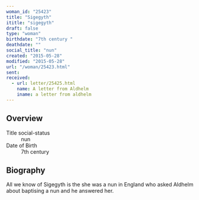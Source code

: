 ```yaml
---
woman_id: "25423"
title: "Sigegyth"
ititle: "sigegyth"
draft: false
type: "woman"
birthdate: "7th century "
deathdate: ""
social_title: "nun"
created: "2015-05-28"
modified: "2015-05-28"
url: "/woman/25423.html"
sent:
received:
  - url: letter/25425.html
    name: A letter from Aldhelm
    iname: a letter from aldhelm
---
```

<h2 class="mt-4">Overview</h2><dt>Title social-status</dt><dd>nun</dd><dt>Date of Birth</dt><dd>7th century </dd><h2 class="mt-4">Biography</h2><p>All we know of Sigegyth is the she was a nun in England who asked Aldhelm about baptising a nun and he answered her.</p>